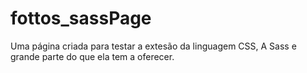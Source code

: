 # fottos_sassPage
 Uma página criada para testar a extesão da linguagem CSS, A Sass e grande parte do que ela tem a oferecer.
